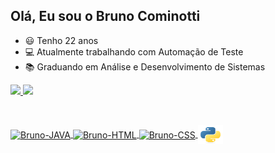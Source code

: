 ## Olá, Eu sou o Bruno Cominotti


- 😃 Tenho 22 anos
- 💻 Atualmente trabalhando com Automação de Teste
- 📚 Graduando em Análise e Desenvolvimento de Sistemas


<div>
  <a href="https://github.com/brunocominotti">
  <img height="180em" src="https://github-readme-stats.vercel.app/api?username=brunocominotti&border_color=ffffff&title_color=00BFFF&text_color=ffffff&show_icons=true&icon_color=00BFFF&theme=dracula&include_all_commits=true&count_private=true"/>
    
  <img height="120em" src="https://github-readme-stats.vercel.app/api/top-langs/?username=brunocominotti&title_color=ffffff&layout=compact&langs_count=7&theme=dracula"/>
</div>
  
  
##
<div style="display: inline_block"><br>
  
   <img align="center" alt="Bruno-JAVA" height="30" width="40" src="https://cdn.jsdelivr.net/gh/devicons/devicon/icons/java/java-original-wordmark.svg">
  <img align="center" alt="Bruno-HTML" height="30" width="40" src="https://cdn.jsdelivr.net/gh/devicons/devicon/icons/html5/html5-original.svg">
  <img align="center" alt="Bruno-CSS" height="30" width="40" src="https://cdn.jsdelivr.net/gh/devicons/devicon/icons/css3/css3-original.svg">
  <img align="center" alt="Bruno-Python" height="30" width="40" src="https://raw.githubusercontent.com/devicons/devicon/master/icons/python/python-original.svg">
  
</div>










